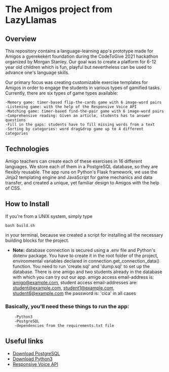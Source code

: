 # **The Amigos project from LazyLlamas**

## **Overview**

This repository contains a language-learning app's prototype made for Amigos a gyerekekért foundation during the
CodeToGive 2021 hackathon organized by Morgan Stanley. Our goal was to create a platform for 6-12 year old children
which is fun, playful but nevertheless can be used to advance one's language skills.

Our primary focus was creating customizable exercise templates for Amigos in order to engage the students in various
types of gamified tasks. Currently, there are six types of game types available:

    -Memory game: timer-based flip-the-cards game with 6 image-word pairs
    -Listening game: with the help of the Responsive Voice API
    -Matching game: timer-based find-the-pair game with 6 image-word pairs
    -Comprehensive reading: Given an article, students has to answer questions
    -Fill in the gaps: students have to fill missing words from a text
    -Sorting by categories: word drag&drop game up to 4 different categories

## **Technologies**

Amigo teachers can create each of these exercises in 16 different languages. We store each of them in a PostgreSQL
database, so they are flexibly reusable. The app runs on Python's Flask framework, we use the Jinja2 templating engine
and JavaScript for game mechanics and data transfer, and created a unique, yet familiar design to Amigos with the help
of CSS.

## **How to Install**

If you're from a UNIX system, simply type

```
bash build.sh
```

in your terminal, because we created a script for installing all the necessary building blocks for the project.

* **Note:** database connection is secured using a .env file and Python's dotenv package. You have to create it in the root folder of the project,
  environmental variables declared in connection.get_connection_data() function. You need to run 'create.sql' and 'dump.sql' to set up the database.
  There is one amigo and two students already in the database with which you can try out our app.
    amigo access email-address is: amigo@example.com, student access email-addresses are: student@example.com, student1@example.com, student6@example.com
    the password is: 'cica' in all cases
  
  
  

### Basically, you'll need these things to run the app:

        -Python3
        -PostgreSQL
        -dependencies from the requirements.txt file
        

## Useful links

* [Download PostgreSQL](https://www.postgresql.org/download/)
* [Download Python3](https://www.python.org/downloads/)
* [Responsive Voice API](https://responsivevoice.org/)

